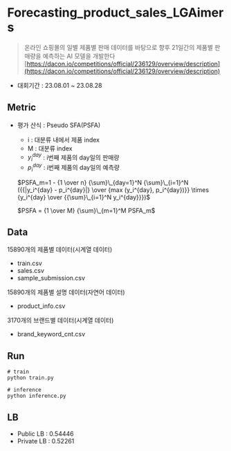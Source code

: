 # Forecasting_product_sales_LGAimers
> 온라인 쇼핑몰의 일별 제품별 판매 데이터를 바탕으로 향후 21일간의 제품별 판매량을 예측하는 AI 모델을 개발한다
> [https://dacon.io/competitions/official/236129/overview/description](https://dacon.io/competitions/official/236129/overview/description)
- 대회기간 : 23.08.01 ~ 23.08.28

## Metric
- 평가 산식 : Pseudo SFA(PSFA)
  - i : 대분류 내에서 제품 index  
  - M : 대분류 index  
  - $y_i^{day}$ : i번째 제품의 day일의 판매량  
  - $p_i^{day}$ : i번째 제품의 day일의 예측량

  $PSFA_m=1 - {1 \over n} {\sum}\_{day=1}^N {\sum}\_{i=1}^N ({{|y_i^{day} - p_i^{day}|} \over {max (y_i^{day}, p_i^{day})}} \times {y_i^{day} \over {{\sum}\_{i=1}^N y_i^{day}}})$

  $PSFA = {1 \over M} {\sum}\_{m=1}^M PSFA_m$

  

## Data
15890개의 제품별 데이터(시계열 데이터)
- train.csv
- sales.csv
- sample_submission.csv

15890개의 제품별 설명 데이터(자연어 데이터)
- product_info.csv

3170개의 브랜드별 데이터(시계열 데이터)
- brand_keyword_cnt.csv

## Run
```
# train
python train.py

# inference
python inference.py
```

## LB
- Public LB : 0.54446
- Private LB : 0.52261
